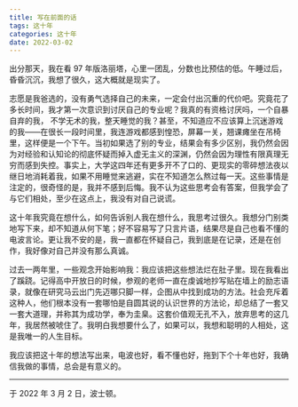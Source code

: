 ```yaml
---
title: 写在前面的话
tags: 这十年
categories: 这十年
date: 2022-03-02
---
```


出分那天，我在看 97 年版洛丽塔，心里一团乱，分数也比预估的低。午睡过后，昏昏沉沉，我想了很久，这大概就是现实了。

志愿是我爸选的，没有勇气选择自己的未来，一定会付出沉重的代价吧。究竟花了多长时间，我才第一次意识到讨厌自己的专业呢？我真的有资格讨厌吗，一个自暴自弃的我， 不学无术的我，整天睡觉的我？甚至，不知道应不应该算上沉迷游戏的我——在很长一段时间里，我连游戏都感到惶恐，屏幕一关，翘课瘫坐在吊椅里，这样便是一个下午。当初如果选了别的专业，结果会有多少区别，我仍然会因为对经验和认知论的彻底怀疑而掉入虚无主义的深渊，仍然会因为理性有限真理无穷而感到失控。事实上，大学这四年还有更多开不了口的、更现实的零碎想法夜以继日地消耗着我，如果不用睡觉来逃避，实在不知道怎么熬过每一天。这些事情是注定的，很奇怪的是，我并不感到后悔。我不认为这些思考会有答案，但我学会了与它们相处，至少在这点上，我没有对自己说谎。

这十年我究竟在想什么，如何告诉别人我在想什么，我思考过很久。我想分门别类地写下来，却不知道从何下笔；好不容易写了只言片语，结果尽是自己也看不懂的电波言论。更让我不安的是，我一直都在怀疑自己，我到底是在记录，还是在创作，我好像对自己并没有那么真诚。

过去一两年里，一些观念开始影响我：我应该把这些想法烂在肚子里。现在我看出了蹊跷。记得高中开放日的时候，参观的老师一直在虔诚地抄写贴在墙上的励志语录，就像在研究马云出门先迈哪只脚一样，企图从中找到成功的方法。社会充斥着这种人，他们根本没有一套哪怕是自圆其说的认识世界的方法论，却总结了一套又一套大道理，并称其为成功学，奉为圭臬。这套价值观无孔不入，放弃思考的这几年，我居然被唬住了。我明白我想要什么了，如果可以，我想和聪明的人相处，这是我唯一的人生目标。

我应该把这十年的想法写出来，电波也好，看不懂也好，拖到下个十年也好，我确信我做的事情，总会是有意义的。

------

于 2022 年 3 月 2 日，波士顿。
